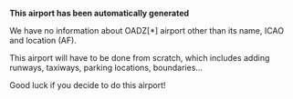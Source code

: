 **This airport has been automatically generated**

We have no information about OADZ[*] airport other than its name, ICAO and location (AF).

This airport will have to be done from scratch, which includes adding runways, taxiways, parking locations, boundaries...

Good luck if you decide to do this airport!
